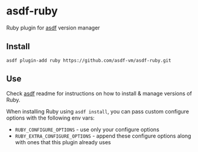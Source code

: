 # asdf-ruby

Ruby plugin for [asdf](https://github.com/asdf-vm/asdf) version manager

## Install

```
asdf plugin-add ruby https://github.com/asdf-vm/asdf-ruby.git
```

## Use

Check [asdf](https://github.com/asdf-vm/asdf) readme for instructions on how to install & manage versions of Ruby.

When installing Ruby using `asdf install`, you can pass custom configure options with the following env vars:

* `RUBY_CONFIGURE_OPTIONS` - use only your configure options
* `RUBY_EXTRA_CONFIGURE_OPTIONS` - append these configure options along with ones that this plugin already uses
